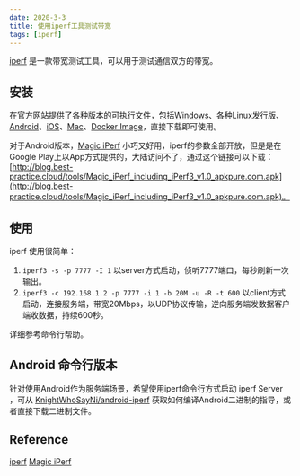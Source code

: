 ```yaml
---
date: 2020-3-3
title: 使用iperf工具测试带宽
tags: [iperf]
---
```


[iperf](https://iperf.fr/iperf-download.php) 是一款带宽测试工具，可以用于测试通信双方的带宽。

## 安装

在官方网站提供了各种版本的可执行文件，包括[Windows](https://iperf.fr/iperf-download.php#windows)、各种Linux发行版、[Android](https://iperf.fr/iperf-download.php#android)、[iOS](https://iperf.fr/iperf-download.php#ios)、[Mac](https://iperf.fr/iperf-download.php#macosppc)、[Docker Image](https://registry.hub.docker.com/u/networkstatic/iperf3/)，直接下载即可使用。

对于Android版本，[Magic iPerf](https://play.google.com/store/apps/details?id=com.nextdoordeveloper.miperf.miperf) 小巧又好用，iperf的参数全部开放，但是是在Google Play上以App方式提供的，大陆访问不了，通过这个链接可以下载：[http://blog.best-practice.cloud/tools/Magic_iPerf_including_iPerf3_v1.0_apkpure.com.apk](http://blog.best-practice.cloud/tools/Magic_iPerf_including_iPerf3_v1.0_apkpure.com.apk)。

## 使用

iperf 使用很简单：

1. ```iperf3 -s -p 7777 -I 1``` 以server方式启动，侦听7777端口，每秒刷新一次输出。
2. ```iperf3 -c 192.168.1.2 -p 7777 -i 1 -b 20M -u -R -t 600``` 以client方式启动，连接服务端，带宽20Mbps，以UDP协议传输，逆向服务端发数据客户端收数据，持续600秒。

详细参考命令行帮助。

## Android 命令行版本

针对使用Android作为服务端场景，希望使用iperf命令行方式启动 iperf Server ，可从 [KnightWhoSayNi/android-iperf](https://github.com/KnightWhoSayNi/android-iperf) 获取如何编译Android二进制的指导，或者直接下载二进制文件。

## Reference

[iperf](https://iperf.fr/iperf-download.php)
[Magic iPerf](https://play.google.com/store/apps/details?id=com.nextdoordeveloper.miperf.miperf)
